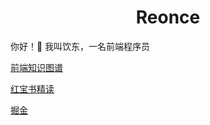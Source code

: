 <h1 align="center">
 Reonce
</h1>


你好！👋  我叫饮东，一名前端程序员



[前端知识图谱](https://github.com/reonce/Note-FE)

[红宝书精读](https://github.com/reonce/notes-and-essays)

[掘金](https://juejin.cn/user/3958668048476429/posts)



